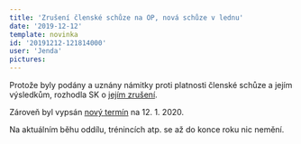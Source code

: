 ```yaml
---
title: 'Zrušení členské schůze na OP, nová schůze v lednu'
date: '2019-12-12'
template: novinka
id: '20191212-121814000'
user: 'Jenda'
pictures:
---
```

Protože byly podány a uznány námitky proti platnosti členské schůze a jejím výsledkům, rozhodla SK o [jejím zrušení](https://drive.google.com/open?id=1fa_Vt70F563oVL6Ck8fKzEsgcDR0EhUZ).

Zároveň byl vypsán [nový termín](https://drive.google.com/open) na 12. 1. 2020.

Na aktuálním běhu oddílu, trénincích atp. se až do konce roku nic nemění.
